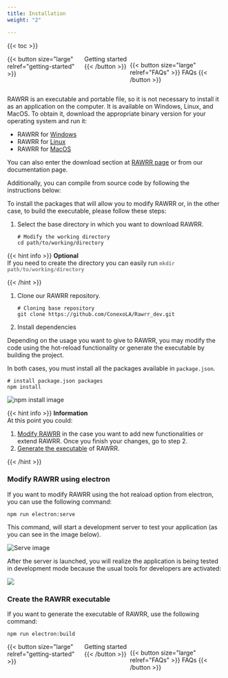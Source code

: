 ```yaml
---
title: Installation
weight: "2"

---
```

{{< toc >}}

<div style="display: flex; justify-content: space-between">
{{< button size="large" relref="getting-started" >}} <i class="arrow left"></i> Getting started  {{< /button >}}

{{< button size="large" relref="FAQs" >}} FAQs <i class="arrow right"></i>{{< /button >}}

</div>

RAWRR is an executable and portable file, so it is not necessary to install it as an application on the computer. It is available on Windows, Linux, and MacOS. To obtain it, download the appropriate binary version for your operating system and run it:

* RAWRR for [Windows](https://github.com/ConexoLA/RAWRR/releases/download/v1.0.0/Windows.x64.rar)
* RAWRR for [Linux](https://github.com/ConexoLA/RAWRR/releases/download/v1.0.0/Linux.x64.zip)
* RAWRR for [MacOS](https://github.com/ConexoLA/RAWRR/releases/download/v1.0.0/MacOS.x64.zip)

You can also enter the download section at [RAWRR page](https://conexo.org/project/rawrr/) or from our documentation page.

Additionally, you can compile from source code by following the instructions below:

To install the packages that will allow you to modify RAWRR or, in the other case, to build the executable, please follow these steps:

1. Select the base directory in which you want to download RAWRR.

   ```Shell
   # Modify the working directory
   cd path/to/working/directory
   ```

{{< hint info >}}
**Optional**  
If you need to create the directory you can easily run <span style="color:grey">**`mkdir path/to/working/directory`**</span>

{{< /hint >}}

1. Clone our RAWRR repository.

   ```Shell
   # Cloning base repository
   git clone https://github.com/ConexoLA/Rawrr_dev.git
   ```
2. Install dependencies

Depending on the usage you want to give to RAWRR, you may modify the code using the hot-reload functionality or generate the executable by building the project.

In both cases, you must install all the packages available in `package.json`.

```Shell
# install package.json packages
npm install
```

![npm install image](/images/npm_install.png)

{{< hint info >}}
**Information**  
At this point you could:

1. [Modify RAWRR](#modify-rawrr-using-electron) in the case you want to add new functionalities or extend RAWRR. Once you finish your changes, go to step 2.
2. [Generate the executable](#create-the-rawrr-executable) of RAWRR.

{{< /hint >}}

### Modify RAWRR using electron

If you want to modify RAWRR using the hot reaload option from electron, you can use the following command:

```Shell
npm run electron:serve
```

This command, will start a development server to test your application (as you can see in the image below).

![Serve image](/images/serve.png)

After the server is launched, you will realize the application is being tested in development mode because the usual tools for developers are activated:

![](/images/ingles-1.png)

### Create the RAWRR executable

If you want to generate the executable of RAWRR, use the following command:

```Shell
npm run electron:build
```

<div style="display: flex; justify-content: space-between">
{{< button size="large" relref="getting-started" >}} <i class="arrow left"></i> Getting started {{< /button >}}

{{< button size="large" relref="FAQs" >}} FAQs <i class="arrow right"></i>{{< /button >}}

</div>
